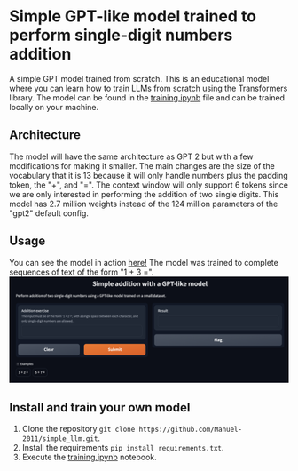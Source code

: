 # Simple GPT-like model trained to perform single-digit numbers addition
A simple GPT model trained from scratch. This is an educational model where you can learn how to train LLMs from scratch using the Transformers library.
The model can be found in the [training.ipynb](https://github.com/Manuel-2011/simple_llm/blob/main/training.ipynb) file and can be trained locally on your machine.

## Architecture
The model will have the same architecture as GPT 2 but with a few modifications for making it smaller. The main changes are the size of the vocabulary that it is 13 because it will only handle numbers plus the padding token, the "+", and "=". The context window will only support 6 tokens since we are only interested in performing the addition of two single digits.
This model has 2.7 million weights instead of the 124 million parameters of the "gpt2" default config.
## Usage
You can see the model in action [here!](https://huggingface.co/spaces/Manuel2011/gpt_simple_addition)
The model was trained to complete sequences of text of the form "1 + 3 =".
![demo](images/gradio_demo.png)
## Install and train your own model
1. Clone the repository `git clone https://github.com/Manuel-2011/simple_llm.git`.
2. Install the requirements `pip install requirements.txt`.
3. Execute the [training.ipynb](https://github.com/Manuel-2011/simple_llm/blob/main/training.ipynb) notebook.
